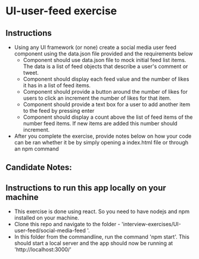 # UI-user-feed exercise

## Instructions

- Using any UI framework (or none) create a social media user feed component using the data.json file provided and the requirements below
    - Component should use data.json file to mock initial feed list items. The data is a list of feed objects that describe a user's comment or tweet.
    - Component should display each feed value and the number of likes it has in a list of feed items.
    - Component should provide a button around the number of likes for users to click an increment the number of likes for that item.
    - Component should provide a text box for a user to add another item to the feed by pressing enter
    - Component should display a count above the list of feed items of the number feed items. If new items are added this number should increment.
- After you complete the exercise, provide notes below on how your code can be ran whether it be by simply opening a index.html file or through an npm command

## Candidate Notes:

## Instructions to run this app locally on your machine

- This exercise is done using react. So you need to have nodejs and npm installed on your machine.
- Clone this repo and navigate to the folder - 'interview-exercises/UI-user-feed/social-media-feed '.
- In this folder from the commandline, run the command 'npm start'. This should start a local server and the app should now be running at 'http://localhost:3000/'
